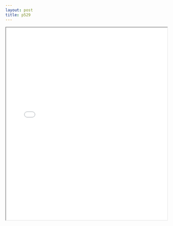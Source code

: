 ```yaml
---
layout: post
title: p529
---
```


<div class="pdf-container">
<iframe src="/ea/assets/pdfs/pub.n.ins/p529.pdf" height="600" width="100%" allowFullScreen="true"></iframe>
</div>

